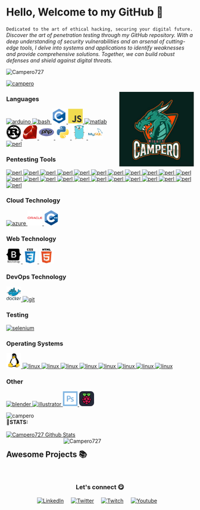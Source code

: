# Hello, Welcome to my GitHub 👋


`Dedicated to the art of ethical hacking, securing your digital future.`<br><em> Discover the art of penetration testing through my GitHub repository. With a deep understanding of security vulnerabilities and an arsenal of cutting-edge tools, I delve into systems and applications to identify weaknesses and provide comprehensive solutions. Together, we can build robust defenses and shield against digital threats.</em>


<p align="left"> <img src="https://komarev.com/ghpvc/?username=Campero727&label=Profile%20views&color=0e75b6&style=flat" alt="Campero727" /> </p>

<p align="left"> <a href="https://github.com/ryo-ma/github-profile-trophy"><img src="https://github-profile-trophy.vercel.app/?username=Campero727" alt="campero" /></a> </p>



<a href="">
<img align="right" height="auto" width="200" src="https://github.com/Campero727/Campero727/blob/main/img/logo.jpg"/>
</a>

<h3 align="left">Languages</h3>
<p align="left">
    <a href="https://www.arduino.cc/" target="_blank" rel="noreferrer">
        <img src="https://cdn.worldvectorlogo.com/logos/arduino-1.svg" alt="arduino" width="40" height="40"/> 
    </a>
    <a href="https://www.gnu.org/software/bash/" target="_blank" rel="noreferrer">
        <img src="https://www.vectorlogo.zone/logos/gnu_bash/gnu_bash-icon.svg" alt="bash" width="40" height="40"/>
    </a>
    <a href="https://www.cprogramming.com/" target="_blank" rel="noreferrer">
        <img src="https://raw.githubusercontent.com/devicons/devicon/master/icons/c/c-original.svg" alt="c" width="40" height="40"/>
    </a>
    <a href="https://developer.mozilla.org/en-US/docs/Web/JavaScript" target="_blank" rel="noreferrer">
        <img src="https://raw.githubusercontent.com/devicons/devicon/master/icons/javascript/javascript-original.svg" alt="javascript" width="40" height="40"/>
    </a>
    <a href="https://www.mathworks.com/" target="_blank" rel="noreferrer">
        <img src="https://upload.wikimedia.org/wikipedia/commons/2/21/Matlab_Logo.png" alt="matlab" width="40" height="40"/>
    </a>
    <a href="https://www.rust-lang.org" target="_blank" rel="noreferrer">
        <img src="https://raw.githubusercontent.com/devicons/devicon/master/icons/rust/rust-plain.svg" alt="rust" width="40" height="40"/>
    </a>
    <a href="https://www.ruby-lang.org/en/" target="_blank" rel="noreferrer">
        <img src="https://raw.githubusercontent.com/devicons/devicon/master/icons/ruby/ruby-original.svg" alt="ruby" width="40" height="40"/>
    </a>
    <a href="https://www.php.net" target="_blank" rel="noreferrer">
        <img src="https://raw.githubusercontent.com/devicons/devicon/master/icons/php/php-original.svg" alt="php" width="40" height="40"/>
    </a>
    <a href="https://www.python.org" target="_blank" rel="noreferrer">
        <img src="https://raw.githubusercontent.com/devicons/devicon/master/icons/python/python-original.svg" alt="python" width="40" height="40"/>
    </a>
    <a href="https://golang.org" target="_blank" rel="noreferrer">
        <img src="https://raw.githubusercontent.com/devicons/devicon/master/icons/go/go-original.svg" alt="go" width="40" height="40"/>
    </a>
    <a href="https://www.mysql.com/" target="_blank" rel="noreferrer">
        <img src="https://raw.githubusercontent.com/devicons/devicon/master/icons/mysql/mysql-original-wordmark.svg" alt="mysql" width="40" height="40"/>
    </a>
    <a href="https://www.perl.org/" target="_blank" rel="noreferrer">
        <img src="https://api.iconify.design/logos-perl.svg" alt="perl" width="40" height="40"/>
    </a>
</p>


<h3 align="left">Pentesting Tools</h3>
<p align="left">
    <a href="https://portswigger.net/burp" target="_blank" rel="noreferrer">
        <img src="https://www.kali.org/tools/burpsuite/images/burpsuite-logo.svg" alt="perl" width="40" height="40"/>
    </a>
    <a href="https://nmap.org/" target="_blank" rel="noreferrer">
        <img src="https://nmap.org/images/nmap-logo-256x256.png" alt="perl" width="40" height="40"/>
    </a>
    <a href="https://www.kali.org/tools/hydra/" target="_blank" rel="noreferrer">
        <img src="https://drasite.com/content/blog/posts/media/kali-2020.3/icons/hydra.svg" alt="perl" width="40" height="40"/>
    </a>
    <a href="" target="_blank" rel="noreferrer">
        <img src="https://drasite.com/content/blog/posts/media/kali-2020.2/icons/sqlsus.svg" alt="perl" width="40" height="40"/>
    </a>
    <a href="" target="_blank" rel="noreferrer">
        <img src="https://drasite.com/content/blog/posts/media/kali-2020.2/icons/powersploit.svg" alt="perl" width="40" height="40"/>
    </a>
    <a href="" target="_blank" rel="noreferrer">
        <img src="https://www.kali.org/tools/metasploit-framework/images/metasploit-framework-logo.svg" alt="perl" width="40" height="40"/>
    </a>
    <a href="" target="_blank" rel="noreferrer">
        <img src="https://www.kali.org/tools/maltego/images/maltego-logo.svg" alt="perl" width="40" height="40"/>
    </a>
    <a href="" target="_blank" rel="noreferrer">
        <img src="https://www.kali.org/tools/medusa/images/medusa-logo.svg" alt="perl" width="40" height="40"/>
    </a>
    <a href="" target="_blank" rel="noreferrer">
        <img src="https://www.kali.org/tools/aircrack-ng/images/aircrack-ng-logo.svg" alt="perl" width="40" height="40"/>
    </a>
    <a href="" target="_blank" rel="noreferrer">
        <img src="https://www.kali.org/tools/exploitdb/images/exploitdb-logo.svg" alt="perl" width="40" height="40"/>
    </a>
    <a href="" target="_blank" rel="noreferrer">
        <img src="https://www.kali.org/tools/airgeddon/images/airgeddon-logo.svg" alt="perl" width="40" height="40"/>
    </a>
    <a href="" target="_blank" rel="noreferrer">
        <img src="https://www.kali.org/tools/jboss-autopwn/images/jboss-autopwn-logo.svg" alt="perl" width="40" height="40"/>
    </a>
    <a href="" target="_blank" rel="noreferrer">
        <img src="https://www.kali.org/tools/ncrack/images/ncrack-logo.svg" alt="perl" width="40" height="40"/>
    </a>
    <a href="" target="_blank" rel="noreferrer">
        <img src="https://www.kali.org/tools/autopsy/images/autopsy-logo.svg" alt="perl" width="40" height="40"/>
    </a>
    <a href="" target="_blank" rel="noreferrer">
        <img src="https://www.kali.org/tools/beef-xss/images/beef-xss-logo.svg" alt="perl" width="40" height="40"/>
    </a>
    <a href="" target="_blank" rel="noreferrer">
        <img src="https://www.kali.org/tools/johnny/images/johnny-logo.svg" alt="perl" width="40" height="40"/>
    </a>
    <a href="" target="_blank" rel="noreferrer">
        <img src="https://www.kali.org/tools/nikto/images/nikto-logo.svg" alt="perl" width="40" height="40"/>
    </a>
    <a href="" target="_blank" rel="noreferrer">
        <img src="https://www.kali.org/tools/hashcat/images/hashcat-logo.svg" alt="perl" width="40" height="40"/>
    </a>
    <a href="" target="_blank" rel="noreferrer">
        <img src="https://www.kali.org/tools/weevely/images/weevely-logo.svg" alt="perl" width="40" height="40"/>
    </a>
    <a href="" target="_blank" rel="noreferrer">
        <img src="https://www.kali.org/tools/wireshark/images/wireshark-logo.svg" alt="perl" width="40" height="40"/>
    </a>
    <a href="" target="_blank" rel="noreferrer">
        <img src="https://www.kali.org/tools/sqlmap/images/sqlmap-logo.svg" alt="perl" width="40" height="40"/>
    </a>
    <a href="" target="_blank" rel="noreferrer">
        <img src="https://www.kali.org/tools/wpscan/images/wpscan-logo.svg" alt="perl" width="40" height="40"/>
    </a>
    <a href="" target="_blank" rel="noreferrer">
        <img src="https://www.kali.org/tools/zaproxy/images/zaproxy-logo.svg" alt="perl" width="40" height="40"/>
    </a>
</p>

<h3 align="left">Cloud Technology</h3>
<p align="left">
    <a href="https://azure.microsoft.com/en-in/" target="_blank" rel="noreferrer">
        <img src="https://www.vectorlogo.zone/logos/microsoft_azure/microsoft_azure-icon.svg" alt="azure" width="40" height="40"/>
    </a>
    <a href="https://www.oracle.com/" target="_blank" rel="noreferrer">
        <img src="https://raw.githubusercontent.com/devicons/devicon/master/icons/oracle/oracle-original.svg" alt="oracle" width="40" height="40"/>
    </a>
    <a href="https://www.w3schools.com/cpp/" target="_blank" rel="noreferrer">
        <img src="https://raw.githubusercontent.com/devicons/devicon/master/icons/cplusplus/cplusplus-original.svg" alt="cplusplus" width="40" height="40"/>
    </a>
</p>

<h3 align="left">Web Technology</h3>
<p align="left">
    <a href="https://getbootstrap.com" target="_blank" rel="noreferrer">
        <img src="https://raw.githubusercontent.com/devicons/devicon/master/icons/bootstrap/bootstrap-plain-wordmark.svg" alt="bootstrap" width="40" height="40"/>
    </a>
    <a href="https://www.w3schools.com/css/" target="_blank" rel="noreferrer">
        <img src="https://raw.githubusercontent.com/devicons/devicon/master/icons/css3/css3-original-wordmark.svg" alt="css3" width="40" height="40"/>
    </a>
    <a href="https://www.w3.org/html/" target="_blank" rel="noreferrer">
        <img src="https://raw.githubusercontent.com/devicons/devicon/master/icons/html5/html5-original-wordmark.svg" alt="html5" width="40" height="40"/>
    </a>
<p>

<h3 align="left">DevOps Technology</h3>
<p align="left">
    <a href="https://www.docker.com/" target="_blank" rel="noreferrer">
        <img src="https://raw.githubusercontent.com/devicons/devicon/master/icons/docker/docker-original-wordmark.svg" alt="docker" width="40" height="40"/>
    </a>
    <a href="https://git-scm.com/" target="_blank" rel="noreferrer">
        <img src="https://www.vectorlogo.zone/logos/git-scm/git-scm-icon.svg" alt="git" width="40" height="40"/>
    </a>
</p>


<h3 align="left">Testing</h3>
<p align="left">
    <a href="https://www.selenium.dev" target="_blank" rel="noreferrer"> 
        <img src="https://raw.githubusercontent.com/detain/svg-logos/780f25886640cef088af994181646db2f6b1a3f8/svg/selenium-logo.svg" alt="selenium" width="40" height="40"/>
    </a> 
</p>


<h3 align="left">Operating Systems</h3>
<p align="left">
    <a href="https://www.linux.org/" target="_blank" rel="noreferrer">
        <img src="https://raw.githubusercontent.com/devicons/devicon/master/icons/linux/linux-original.svg" alt="linux" width="40" height="40"/>
    </a>
    <a href="" target="_blank" rel="noreferrer">
        <img src="https://drasite.com/content/blog/posts/media/kali-2020.2/icons/kali-www.svg" alt="linux" width="40" height="40"/>
    </a>
    <a href="" target="_blank" rel="noreferrer">
        <img src="https://img.icons8.com/color/452/debian.png" alt="linux" width="40" height="40"/>
    </a>
    <a href="" target="_blank" rel="noreferrer">
        <img src="https://img.icons8.com/material/344/arch-linux.png" alt="linux" width="40" height="40"/>
    </a>
    <a href="" target="_blank" rel="noreferrer">
        <img src="https://img.icons8.com/color/344/red-hat.png" alt="linux" width="40" height="40"/>
    </a>
    <a href="" target="_blank" rel="noreferrer">
        <img src="https://img.icons8.com/color/344/centos.png" alt="linux" width="40" height="40"/>
    </a>
    <a href="" target="_blank" rel="noreferrer">
        <img src="https://img.icons8.com/color/344/raspberry-pi.png" alt="linux" width="40" height="40"/>
    </a>
    <a href="" target="_blank" rel="noreferrer">
        <img src="https://img.icons8.com/color/344/ubuntu--v1.png" alt="linux" width="40" height="40"/>
    </a>
    <a href="" target="_blank" rel="noreferrer">
        <img src="https://img.icons8.com/fluency/344/windows-10.png" alt="linux" width="40" height="40"/>
    </a>
</p>


<h3 align="left">Other</h3>
<p align="left">
    <a href="https://www.blender.org/" target="_blank" rel="noreferrer">
        <img src="https://download.blender.org/branding/community/blender_community_badge_white.svg" alt="blender" width="40" height="40"/>
    </a>
    <a href="https://www.adobe.com/in/products/illustrator.html" target="_blank" rel="noreferrer">
        <img src="https://www.vectorlogo.zone/logos/adobe_illustrator/adobe_illustrator-icon.svg" alt="illustrator" width="40" height="40"/>
    </a>
    <a href="https://www.photoshop.com/en" target="_blank" rel="noreferrer">
        <img src="https://raw.githubusercontent.com/devicons/devicon/master/icons/photoshop/photoshop-line.svg" alt="photoshop" width="40" height="40"/>
    </a>
    <a href="https://www.raspberrypi.com/" target="_blank" rel="noreferrer">
        <img src="https://github.com/tandpfun/skill-icons/blob/main/icons/RaspberryPi-Dark.svg" alt="photoshop" width="40" height="40"/>
    </a>
</p>

<p><img align="left" src="https://github-readme-stats.vercel.app/api/top-langs?username=Campero727&show_icons=true&locale=en&layout=compact" alt="campero" /></p>


<br/><a target="_blank"></a>
**🚩STATS:**
<br/><br/>
<a href="https://github.com/Campero727"><img src="https://github-readme-stats.vercel.app/api?username=Campero727&show_icons=true&count_private=true&theme=highcontrast" alt="Campero727 Github Stats" width="450"/>
</a>
<a><img align="right" src="https://github-readme-stats.vercel.app/api/top-langs?username=Campero727&langs_count=10&show_icons=true&locale=en&layout=compact&theme=highcontrast" alt="Campero727" width="350"/></a>
<br/>

## Awesome Projects 📚


<br>

<div align="center">
<h3 align="center">Let's connect 😋</h3>
</div>
<p align="center">
<a href="https://www.linkedin.com/" target="blank">
<img align="center" width="30px" alt="LinkedIn" src="https://www.vectorlogo.zone/logos/linkedin/linkedin-icon.svg"/></a> &nbsp; &nbsp;
<a href="https://twitter.com/" target="blank">
<img align="center" width="30px" alt="Twitter" src="https://www.vectorlogo.zone/logos/twitter/twitter-official.svg"/></a> &nbsp; &nbsp;
<a href="https://www.twitch.tv/" target="blank">
<img align="center" width="30px" alt="Twitch" src="https://www.vectorlogo.zone/logos/twitch/twitch-icon.svg"/></a> &nbsp; &nbsp;
<a href="https://www.youtube.com/" target="blank">
<img align="center" width="30px" alt="Youtube" src="https://www.vectorlogo.zone/logos/youtube/youtube-icon.svg"/></a> &nbsp; &nbsp;

</p>



